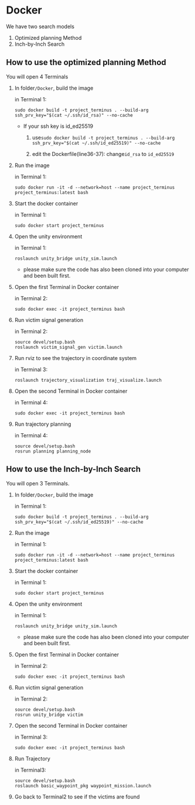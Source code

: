 # Docker

We have two search models

1. Optimized planning Method
2. Inch-by-Inch Search

## How to use the optimized planning Method

You will open 4 Terminals

1. In folder`/Docker`, build the image 

	in Terminal 1:
	
	```
	sudo docker build -t project_terminus . --build-arg ssh_prv_key="$(cat ~/.ssh/id_rsa)" --no-cache 
	```
	
	- If your ssh key is id_ed25519
	
	  1. use`sudo docker build -t project_terminus . --build-arg ssh_prv_key="$(cat ~/.ssh/id_ed25519)" --no-cache `
	
	  2. edit the Dockerfile(line36-37): change`id_rsa` to `id_ed25519`
	
2. Run the image 
	
	in Terminal 1:
	
	```
	sudo docker run -it -d --network=host --name project_terminus project_terminus:latest bash
	```

3. Start the docker container 

   in Terminal 1:

   ```
   sudo docker start project_terminus
   ```

4. Open the unity environment

   in Terminal 1:

   ```
   roslaunch unity_bridge unity_sim.launch
   ```

   - please make sure the code has also been cloned into your computer and been built first.

5. Open the first Terminal in Docker container 

   in Terminal 2:

   ```
   sudo docker exec -it project_terminus bash
   ```

6. Run victim signal generation 

   in Terminal 2:

   ```
   source devel/setup.bash
   roslaunch victim_signal_gen victim.launch
   ```

7. Run rviz to see the trajectory in coordinate system 

   in Terminal 3:

   ```
   roslaunch trajectory_visualization traj_visualize.launch
   ```

8. Open the second Terminal in Docker container

   in Terminal 4:

   ```
   sudo docker exec -it project_terminus bash
   ```

9. Run trajectory planning

   in Terminal 4:

   ```
   source devel/setup.bash
   rosrun planning planning_node
   ```
   

## How to use the Inch-by-Inch Search

You will open 3 Terminals.

1. In folder`/Docker`, build the image 

   in Terminal 1:

   ```
   sudo docker build -t project_terminus . --build-arg ssh_prv_key="$(cat ~/.ssh/id_ed25519)" --no-cache 
   ```

2. Run the image 

   in Terminal 1:

   ```
   sudo docker run -it -d --network=host --name project_terminus project_terminus:latest bash
   ```

3. Start the docker container 

   in Terminal 1:

   ```
   sudo docker start project_terminus
   ```

4. Open the unity environment

   in Terminal 1:

   ```
   roslaunch unity_bridge unity_sim.launch
   ```

   - please make sure the code has also been cloned into your computer and been built first.

5. Open the first Terminal in Docker container 

   in Terminal 2:

   ```
   sudo docker exec -it project_terminus bash
   ```

6. Run victim signal generation 

   in Terminal 2:

   ```
   source devel/setup.bash
   rosrun unity_bridge victim
   ```

7. Open the second Terminal in Docker container

   in Terminal 3:

   ```
   sudo docker exec -it project_terminus bash
   ```

8. Run Trajectory

   in Terminal3:

   ```
   source devel/setup.bash
   roslaunch basic_waypoint_pkg waypoint_mission.launch
   ```

9. Go back to Terminal2 to see if the victims are found
